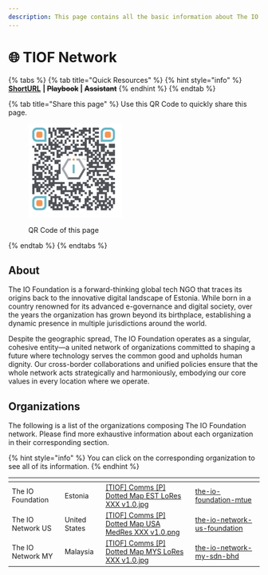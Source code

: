 ```yaml
---
description: This page contains all the basic information about The IO Foundation Network.
---
```


# 🌐 TIOF Network

{% tabs %}
{% tab title="Quick Resources" %}
{% hint style="info" %}
[**ShortURL**](https://short.theiofoundation.org/TIOFNetworkInfo) **|&#x20;**~~**Playbook**~~**&#x20;|&#x20;**~~**Assistant**~~
{% endhint %}
{% endtab %}

{% tab title="Share this page" %}
Use this QR Code to quickly share this page.

<figure><img src="../../.gitbook/assets/TIOFTheTIOFNetworkInfoPage_4096x4096.png" alt="" width="188"><figcaption><p>QR Code of this page</p></figcaption></figure>
{% endtab %}
{% endtabs %}

## About

The IO Foundation is a forward-thinking global tech NGO that traces its origins back to the innovative digital landscape of Estonia. While born in a country renowned for its advanced e-governance and digital society, over the years the organization has grown beyond its birthplace, establishing a dynamic presence in multiple jurisdictions around the world.

Despite the geographic spread, The IO Foundation operates as a singular, cohesive entity—a united network of organizations committed to shaping a future where technology serves the common good and upholds human dignity. Our cross-border collaborations and unified policies ensure that the whole network acts strategically and harmoniously, embodying our core values in every location where we operate.

## Organizations

The following is a list of the organizations composing The IO Foundation network. Please find more exhaustive information about each organization in their corresponding section.

{% hint style="info" %}
You can click on the corresponding organization to see all of its information.
{% endhint %}

<table data-view="cards"><thead><tr><th></th><th></th><th data-hidden data-card-cover data-type="files"></th><th data-hidden data-card-target data-type="content-ref"></th></tr></thead><tbody><tr><td>The IO Foundation</td><td>Estonia</td><td><a href="../../.gitbook/assets/[TIOF] Comms [P] Dotted Map EST LoRes XXX v1.0.jpg">[TIOF] Comms [P] Dotted Map EST LoRes XXX v1.0.jpg</a></td><td><a href="the-io-foundation-mtue/">the-io-foundation-mtue</a></td></tr><tr><td>The IO Network US</td><td>United States</td><td><a href="../../.gitbook/assets/[TIOF] Comms [P] Dotted Map USA MedRes XXX v1.0.png">[TIOF] Comms [P] Dotted Map USA MedRes XXX v1.0.png</a></td><td><a href="the-io-network-us-foundation/">the-io-network-us-foundation</a></td></tr><tr><td>The IO Network MY</td><td>Malaysia</td><td><a href="../../.gitbook/assets/[TIOF] Comms [P] Dotted Map MYS LoRes XXX v1.0.jpg">[TIOF] Comms [P] Dotted Map MYS LoRes XXX v1.0.jpg</a></td><td><a href="the-io-network-my-sdn-bhd/">the-io-network-my-sdn-bhd</a></td></tr></tbody></table>

